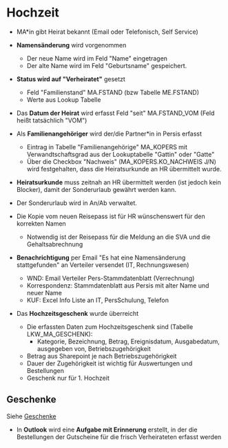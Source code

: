 # Hochzeit

* MA\*in gibt Heirat bekannt (Email oder Telefonisch, Self Service)

* **Namensänderung** wird vorgenommen
	* Der neue Name wird im Feld "Name" eingetragen 
	* Der alte Name wird im Feld "Geburtsname" gespeichert.

* **Status wird auf "Verheiratet"** gesetzt
	* Feld "Familienstand" MA.FSTAND (bzw Tabelle ME.FSTAND)
	* Werte aus Lookup Tabelle

* Das **Datum der Heirat** wird erfasst
	 Feld "seit" MA.FSTAND_VOM (Feld heißt tatsächlich "VOM")

* Als **Familienangehöriger** wird der/die Partner\*in in Persis erfasst
	* Eintrag in Tabelle "Familienangehörige" MA_KOPERS mit Verwandtschaftsgrad aus der Lookuptabelle "Gattin" oder "Gatte"
	* Über die Checkbox "Nachweis" (MA_KOPERS.KO_NACHWEIS J/N) wird festgehalten, dass die Heiratsurkunde an HR übermittelt wurde.

* **Heiratsurkunde** muss zeitnah an HR übermittelt werden (ist jedoch kein Blocker), damit der Sonderurlaub gewährt werden kann.

* Der Sonderurlaub wird in An/Ab verwaltet.

* Die Kopie vom neuen Reisepass ist für HR wünschenswert für den korrekten Namen
	* Notwendig ist der Reisepass für die Meldung an die SVA und die Gehaltsabrechnung

* **Benachrichtigung** per Email "Es hat eine Namensänderung stattgefunden" an Verteiler versendet (IT, Rechnungswesen)
	* WND: Email Verteiler Pers-Stammdatenblatt (Verrechnung)
	* Korrespondenz: Stammdatenblatt aus Persis mit alter Name und neuer Name
	* KUF: Excel Info Liste  an IT, PersSchulung, Telefon

* Das **Hochzeitsgeschenk** wurde überreicht
	* Die erfassten Daten zum Hochzeitsgeschenk sind (Tabelle LKW_MA_GESCHENK):
		* Kategorie, Bezeichnung, Betrag, Ereignisdatum, Ausgabedatum, ausgegeben von, Betriebszugehörigkeit
	* Betrag aus Sharepoint je nach Betriebszugehörigkeit
	* Dauer der Zugehörigkeit ist wichtig für Auswertungen und Bestellungen
	* Geschenk nur für 1. Hochzeit

## Geschenke
Siehe [Geschenke](http://lkwconfluence.lkw-walter.com/display/PVNEU/Geschenke)
* In **Outlook** wird eine **Aufgabe mit Erinnerung** erstellt, in der die Bestellungen der Gutscheine für die frisch Verheirateten erfasst werden